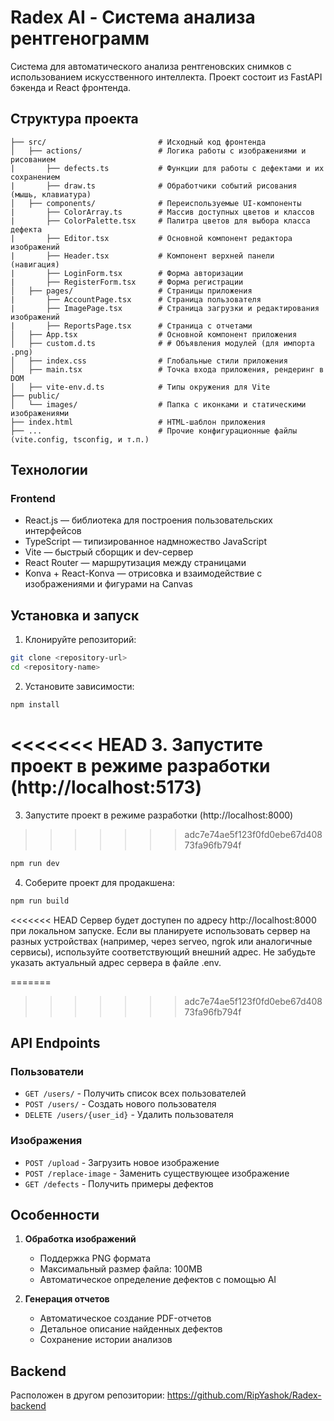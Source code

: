 # Radex AI - Система анализа рентгенограмм

Система для автоматического анализа рентгеновских снимков с использованием искусственного интеллекта. Проект состоит из FastAPI бэкенда и React фронтенда.

## Структура проекта

```
├── src/                         # Исходный код фронтенда
│   ├── actions/                 # Логика работы с изображениями и рисованием
|       ├── defects.ts           # Функции для работы с дефектами и их сохранением
|       ├── draw.ts              # Обработчики событий рисования (мышь, клавиатура)
│   ├── components/              # Переиспользуемые UI-компоненты
|       ├── ColorArray.ts        # Массив доступных цветов и классов
|       ├── ColorPalette.tsx     # Палитра цветов для выбора класса дефекта
|       ├── Editor.tsx           # Основной компонент редактора изображений
|       ├── Header.tsx           # Компонент верхней панели (навигация)
|       ├── LoginForm.tsx        # Форма авторизации
|       ├── RegisterForm.tsx     # Форма регистрации  
│   ├── pages/                   # Страницы приложения
|       ├── AccountPage.tsx      # Страница пользователя
|       ├── ImagePage.tsx        # Страница загрузки и редактирования изображений
|       ├── ReportsPage.tsx      # Страница с отчетами
│   ├── App.tsx                  # Основной компонент приложения
│   ├── custom.d.ts              # # Объявления модулей (для импорта .png)
│   ├── index.css                # Глобальные стили приложения
│   ├── main.tsx                 # Точка входа приложения, рендеринг в DOM
│   ├── vite-env.d.ts            # Типы окружения для Vite
├── public/                
│   └── images/                  # Папка с иконками и статическими изображениями
├── index.html                   # HTML-шаблон приложения
├── ...                          # Прочие конфигурационные файлы (vite.config, tsconfig, и т.п.)
```

## Технологии

### Frontend
- React.js — библиотека для построения пользовательских интерфейсов
- TypeScript — типизированное надмножество JavaScript
- Vite — быстрый сборщик и dev-сервер
- React Router — маршрутизация между страницами
- Konva + React-Konva — отрисовка и взаимодействие с изображениями и фигурами на Canvas


## Установка и запуск

1. Клонируйте репозиторий:
```bash
git clone <repository-url>
cd <repository-name>
```

2. Установите зависимости:
```bash
npm install
```

<<<<<<< HEAD
3. Запустите проект в режиме разработки (http://localhost:5173)
=======
3. Запустите проект в режиме разработки (http://localhost:8000)
>>>>>>> adc7e74ae5f123f0fd0ebe67d40873fa96fb794f
```bash
npm run dev
```

4. Соберите проект для продакшена:
```bash
npm run build
```

<<<<<<< HEAD
Сервер будет доступен по адресу http://localhost:8000 при локальном запуске.
Если вы планируете использовать сервер на разных устройствах (например, через serveo, ngrok или аналогичные сервисы), используйте соответствующий внешний адрес. Не забудьте указать актуальный адрес сервера в файле .env.

=======
>>>>>>> adc7e74ae5f123f0fd0ebe67d40873fa96fb794f
## API Endpoints

### Пользователи
- `GET /users/` - Получить список всех пользователей
- `POST /users/` - Создать нового пользователя
- `DELETE /users/{user_id}` - Удалить пользователя

### Изображения
- `POST /upload` - Загрузить новое изображение
- `POST /replace-image` - Заменить существующее изображение
- `GET /defects` - Получить примеры дефектов

## Особенности 

1. **Обработка изображений**
   - Поддержка PNG формата
   - Максимальный размер файла: 100MB
   - Автоматическое определение дефектов с помощью AI

2. **Генерация отчетов**
   - Автоматическое создание PDF-отчетов
   - Детальное описание найденных дефектов
   - Сохранение истории анализов

## Backend

Расположен в другом репозитории: https://github.com/RipYashok/Radex-backend
